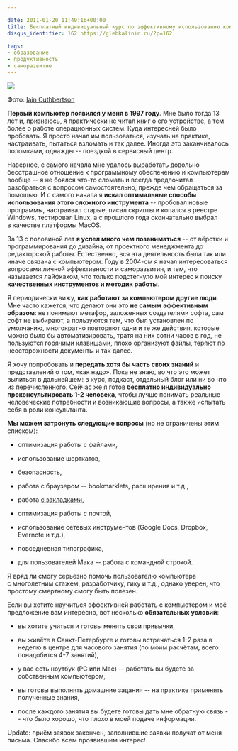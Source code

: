 ```yaml
---

date: 2011-01-20 11:49:16+00:00
title: Бесплатный индивидуальный курс по эффективному использованию компьютера
disqus_identifier: 162 https://glebkalinin.ru/?p=162

tags:
- образование
- продуктивность
- саморазвитие
---
```


![](https://glebkalinin.ru/featured/2011/01/macpc.jpg)

Фото: [Iain Cuthbertson](http://www.flickr.com/photos/bigcuthy/)



**Первый компьютер появился у меня в 1997 году**. Мне было тогда 13 лет и, признаюсь, я практически не читал книг о его устройстве, а тем более о работе операционных систем. Куда интересней было пробовать. Я просто начал им пользоваться, изучать на практике, настраивать, пытаться взломать и так далее. Иногда это заканчивалось поломками, однажды -- поездкой в сервисный центр. 

Наверное, с самого начала мне удалось выработать довольно бесстрашное отношение к программному обеспечению и компьютерам вообще -- я не боялся что-то сломать и всегда предпочитал разобраться с вопросом самостоятельно, прежде чем обращаться за помощью. И с самого начала я **искал оптимальные способы использования этого сложного инструмента** -- пробовал новые программы, настраивал старые, писал скрипты и копался в реестре Windows, тестировал Linux, а с прошлого года окончательно выбрал в качестве платформы MacOS.

За 13 с половиной лет **я успел много чем позаниматься** -- от вёрстки и программирования до дизайна, от проектного менеджмента до редакторской работы. Естественно, вся эта деятельность была так или иначе связана с компьютером. Году в 2004-ом я начал интересоваться вопросами личной эффективности и саморазвития, и тем, что называется лайфкахом, что только подстегнуло мой интерес к поиску **качественных инструментов и методик работы**.

Я периодически вижу, **как работают за компьютером другие люди**. Мне часто кажется, что делают они это **не самым эффективным образом**: не понимают метафор, заложенных создателями софта, сам софт не выбирают, а пользуются тем, что был установлен по умолчанию, многократно повторяют одни и те же действия, которые можно было бы автоматизировать, тратя на них сотни часов в год, не пользуются горячими клавишами, плохо организуют файлы, теряют по неосторожности документы и так далее.

Я хочу попробовать и **передать хотя бы часть своих знаний** и представлений о том, «как надо». Пока не знаю, во что это может вылиться в дальнейшем: в курс, подкаст, отдельный блог или ни во что из перечисленного. Сейчас же я готов **бесплатно индивидуально проконсультировать 1-2 человека**, чтобы лучше понимать реальные человеческие потребности и возникающие вопросы, а также испытать себя в роли консультанта.

<!-- more -->

**Мы можем затронуть следующие вопросы** (но не ограничены этим списком): 




	
  * оптимизация работы с файлами, 

	
  * использование шорткатов, 

	
  * безопасность, 

	
  * работа с браузером -- bookmarklets, расширения и т.д.,


  * работа [с закладками](https://glebkalinin.ru/delicious-bookmarks/),

	
  * оптимизация работы с почтой,

	
  * использование сетевых инструментов (Google Docs, Dropbox, Evernote и т.д.),


  * повседневная типографика,

	
  * для пользователей Мака -- работа с командной строкой.



Я вряд ли смогу серьёзно помочь пользователю компьютера с многолетним стажем, разработчику, гику и т.д., однако уверен, что простому смертному смогу быть полезен.

Если вы хотите научиться эффективней работать с компьютером и моё предложение вам интересно, вот несколько **обязательных условий**:




	
  * вы хотите учиться и готовы менять свои привычки,

	
  * вы живёте в Санкт-Петербурге и готовы встречаться 1-2 раза в неделю в центре для часового занятия (по моим расчётам, всего понадобится 4-7 занятий),

	
  * у вас есть ноутбук (PC или Mac) -- работать вы будете за собственным компьютером, 

	
  * вы готовы выполнять домашние задания -- на практике применять полученные знания,
	
  * после каждого занятия вы будете готовы дать мне обратную связь -- что было хорошо, что плохо в моей подаче информации.



Update: приём заявок закончен, заполнившие заявки получат от меня письма. Спасибо всем проявившим интерес!
